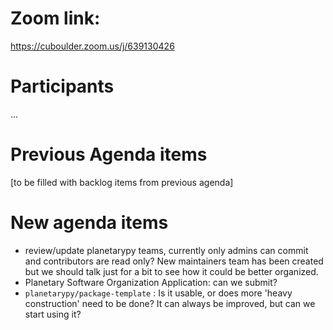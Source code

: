 # Zoom link:

https://cuboulder.zoom.us/j/639130426

# Participants

...

# Previous Agenda items

[to be filled with backlog items from previous agenda]

# New agenda items
* review/update planetarypy teams, currently only admins can commit and contributors are read only? New maintainers team has been created but we should talk just for a bit to see how it could be better organized.
* Planetary Software Organization Application: can we submit?
* `planetarypy/package-template` : Is it usable, or does more 'heavy construction' need to be done?  It can always be improved, but can we start using it?

